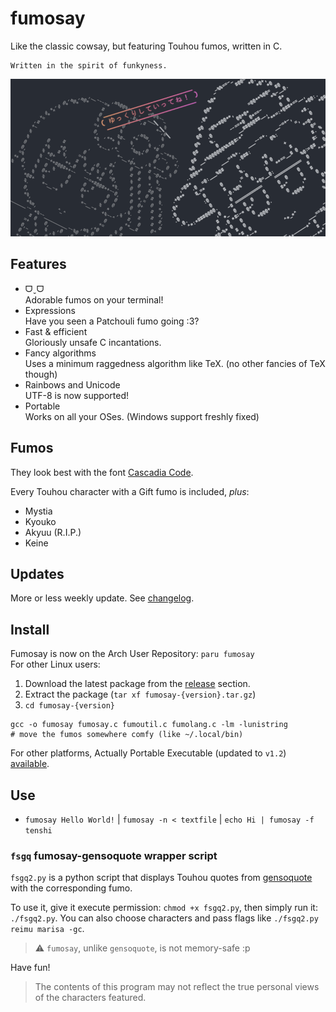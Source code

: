 # fumosay
Like the classic cowsay, but featuring Touhou fumos, written in C.

```
Written in the spirit of funkyness.
```

![In memory of Hieda no Akyuu.](https://github.com/randomtwdude/fumosay/blob/main/images/fumosay.png?raw=true)

## Features
- ᗜˬᗜ<br>
  Adorable fumos on your terminal!
- Expressions<br>
  Have you seen a Patchouli fumo going :3?
- Fast & efficient<br>
  Gloriously unsafe C incantations.
- Fancy algorithms<br>
  Uses a minimum raggedness algorithm like TeX. (no other fancies of TeX though)
- Rainbows and Unicode<br>
  UTF-8 is now supported!
- Portable<br>
  Works on all your OSes. (Windows support freshly fixed)

## Fumos
They look best with the font [Cascadia Code](https://github.com/microsoft/cascadia-code).

Every Touhou character with a Gift fumo is included, *plus*:
- Mystia
- Kyouko
- Akyuu (R.I.P.)
- Keine

## Updates
More or less weekly update. See [changelog](changelog.md).

## Install
Fumosay is now on the Arch User Repository: `paru fumosay`<br>
For other Linux users:
1. Download the latest package from the [release](https://github.com/randomtwdude/fumosay/releases) section.
2. Extract the package (`tar xf fumosay-{version}.tar.gz`)
3. `cd fumosay-{version}`
```
gcc -o fumosay fumosay.c fumoutil.c fumolang.c -lm -lunistring
# move the fumos somewhere comfy (like ~/.local/bin)
```

For other platforms, Actually Portable Executable (updated to `v1.2`) [available](https://github.com/randomtwdude/fumosay/releases/tag/fumo1.2).

## Use
- `fumosay Hello World!` | `fumosay -n < textfile` | `echo Hi | fumosay -f tenshi`

### `fsgq` fumosay-gensoquote wrapper script
`fsgq2.py` is a python script that displays Touhou quotes from [gensoquote](https://github.com/dmyTRUEk/gensoquote) with the corresponding fumo. <br>

To use it, give it execute permission: `chmod +x fsgq2.py`, then simply run it: `./fsgq2.py`. You can also choose characters and pass flags like `./fsgq2.py reimu marisa -gc`.
> :warning: `fumosay`, unlike `gensoquote`, is not memory-safe :p

Have fun!

> The contents of this program may not reflect the true personal views of the characters featured.
